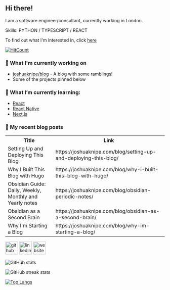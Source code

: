 ## Hi there!
I am a software engineer/consultant, currently working in London.

Skills: PYTHON / TYPESCRIPT  / REACT

To find out what I'm interested in, click [here](https://joshuaknipe.com/about/)

[![HitCount](https://hits.dwyl.com/joshuaknipe/joshuaknipe.svg?style=flat-square&show=unique)](http://hits.dwyl.com/joshuaknipe/joshuaknipe)

### 👷 What I'm currently working on 
- [joshuaknipe/blog](https://github.com/joshuaknipe/blog) - A blog with some ramblings!
- Some of the projects pinned below
  
### 🌱 What I’m currently learning:
-  [React](https://react.dev)
-  [React Native](https://reactnative.dev)
-  [Next.js](https://nextjs.org)

### 📜  My recent blog posts
<table>
  <tr><th>Title</th><th>Link</th></tr>
  <!-- BLOG:START --><tr><td>Setting Up and Deploying This Blog</td><td>https://joshuaknipe.com/blog/setting-up-and-deploying-this-blog/</td></tr><tr><td>Why I Built This Blog with Hugo</td><td>https://joshuaknipe.com/blog/why-i-built-this-blog-with-hugo/</td></tr><tr><td>Obsidian Guide: Daily, Weekly, Monthly and Yearly notes</td><td>https://joshuaknipe.com/blog/obsidian-periodic-notes/</td></tr><tr><td>Obsidian as a Second Brain</td><td>https://joshuaknipe.com/blog/obsidian-as-a-second-brain/</td></tr><tr><td>Why I&#39;m Starting a Blog</td><td>https://joshuaknipe.com/blog/why-im-starting-a-blog/</td></tr><!-- BLOG:END -->
</table>


[<img src='https://cdn.jsdelivr.net/npm/simple-icons@3.0.1/icons/github.svg' alt='github' height='40'>](https://github.com/joshuaknipe)  [<img src='https://cdn.jsdelivr.net/npm/simple-icons@3.0.1/icons/linkedin.svg' alt='linkedin' height='40'>](https://www.linkedin.com/in/https://www.linkedin.com/in/joshuaknipe//)  [<img src='https://cdn.jsdelivr.net/npm/simple-icons@3.0.1/icons/icloud.svg' alt='website' height='40'>](https://joshuaknipe.com)  

![GitHub stats](https://github-readme-stats.vercel.app/api?username=joshuaknipe&show_icons=true&count_private=true)  

![GitHub streak stats](https://streak-stats.demolab.com/?user=joshuaknipe)  

[![Top Langs](https://github-readme-stats.vercel.app/api/top-langs/?username=joshuaknipe)](https://github.com/anuraghazra/github-readme-stats)



<!--
**joshuaknipe/joshuaknipe** is a ✨ _special_ ✨ repository because its `README.md` (this file) appears on your GitHub profile.

Here are some ideas to get you started:

- 🔭 I’m currently working on ...
- 🌱 I’m currently learning ...
- 👯 I’m looking to collaborate on ...
- 🤔 I’m looking for help with ...
- 💬 Ask me about ...
- 📫 How to reach me: ...
- 😄 Pronouns: ...
- ⚡ Fun fact: ...
-->
